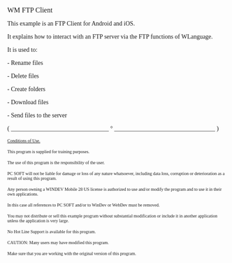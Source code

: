   
<span style="font-family:Arial sans-serif;font-size:16px;">WM FTP Client</span>

  
<span style="font-family:Arial sans-serif;font-size:14px;">This example is an FTP Client for Android and iOS.</span>

<span style="font-family:Arial sans-serif;font-size:14px;">It explains how to interact with an FTP server via the FTP functions of WLanguage.</span>

<span style="font-family:Arial sans-serif;font-size:14px;">It is used to:</span>

<span style="font-family:Arial sans-serif;font-size:14px;">- Rename files</span>

<span style="font-family:Arial sans-serif;font-size:14px;">- Delete files</span>

<span style="font-family:Arial sans-serif;font-size:14px;">- Create folders</span>

<span style="font-family:Arial sans-serif;font-size:14px;">- Download files</span>

<span style="font-family:Arial sans-serif;font-size:14px;">- Send files to the server</span>

  
  
<span style="font-family:Arial sans-serif;font-size:14px;">( \_\_\_\_\_\_\_\_\_\_\_\_\_\_\_\_\_\_\_\_\_\_\_\_\_\_\_\_\_\_\_\_ ° \_\_\_\_\_\_\_\_\_\_\_\_\_\_\_\_\_\_\_\_\_\_\_\_\_\_\_\_\_\_\_\_\_ )</span>

  
<span style="text-decoration:underline;font-family:Arial sans-serif;font-size:10px;">Conditions of Use.</span>

<span style="font-family:Arial sans-serif;font-size:10px;">This program is supplied for training purposes.</span>

<span style="font-family:Arial sans-serif;font-size:10px;">The use of this program is the responsibility of the user. </span>

<span style="font-family:Arial sans-serif;font-size:10px;">PC SOFT will not be liable for damage or loss of any nature whatsoever, including data loss, corruption or deterioration as a result of using this program.</span>

<span style="font-family:Arial sans-serif;font-size:10px;">Any person owning a WINDEV Mobile 28 US license is authorized to use and/or modify the program and to use it in their own applications. </span>

<span style="font-family:Arial sans-serif;font-size:10px;">In this case all references to PC SOFT and/or to WinDev or WebDev must be removed.</span>

<span style="font-family:Arial sans-serif;font-size:10px;">You may not distribute or sell this example program without substantial modification or include it in another application unless the application is very large.</span>

  
<span style="font-family:Arial sans-serif;font-size:10px;">No Hot Line Support is available for this program.</span>

  
<span style="font-family:Arial sans-serif;font-size:10px;">CAUTION: Many users may have modified this program. </span>

<span style="font-family:Arial sans-serif;font-size:10px;">Make sure that you are working with the original version of this program.</span>

  
  
  
  
